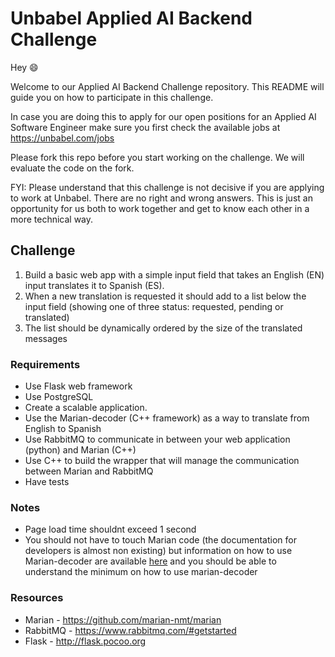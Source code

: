 # Unbabel Applied AI Backend Challenge

Hey 😄

Welcome to our Applied AI Backend Challenge repository. This README will guide you on how to participate in this challenge.

In case you are doing this to apply for our open positions for an Applied AI Software Engineer make sure you first check the available jobs at https://unbabel.com/jobs

Please fork this repo before you start working on the challenge. We will evaluate the code on the fork.

FYI: Please understand that this challenge is not decisive if you are applying to work at Unbabel. There are no right and wrong answers. This is just an opportunity for us both to work together and get to know each other in a more technical way.

## Challenge

1. Build a basic web app with a simple input field that takes an English (EN) input translates it to Spanish (ES).
2. When a new translation is requested it should add to a list below the input field (showing one of three status: requested, pending or translated)
3. The list should be dynamically ordered by the size of the translated messages

### Requirements

* Use Flask web framework
* Use PostgreSQL
* Create a scalable application.
* Use the Marian-decoder (C++ framework) as a way to translate from English to Spanish
* Use RabbitMQ to communicate in between your web application (python) and Marian (C++)
* Use C++ to build the wrapper that will manage the communication between Marian and RabbitMQ
* Have tests

### Notes

* Page load time shouldnt exceed 1 second
* You should not have to touch Marian code (the documentation for developers is almost non existing) but information on how to use Marian-decoder are available [here](https://github.com/marian-nmt/marian) and you should be able to understand the minimum on how to use marian-decoder


### Resources

* Marian - https://github.com/marian-nmt/marian
* RabbitMQ - https://www.rabbitmq.com/#getstarted
* Flask - http://flask.pocoo.org
